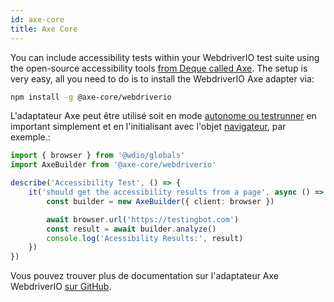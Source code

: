 ```yaml
---
id: axe-core
title: Axe Core
---
```


You can include accessibility tests within your WebdriverIO test suite using the open-source accessibility tools [from Deque called Axe](https://www.deque.com/axe/). The setup is very easy, all you need to do is to install the WebdriverIO Axe adapter via:

```bash npm2yarn
npm install -g @axe-core/webdriverio
```

L'adaptateur Axe peut être utilisé soit en mode [autonome ou testrunner](/docs/setuptypes) en important simplement et en l'initialisant avec l'objet [navigateur](/docs/api/browser), par exemple.:

```ts
import { browser } from '@wdio/globals'
import AxeBuilder from '@axe-core/webdriverio'

describe('Accessibility Test', () => {
    it('should get the accessibility results from a page', async () => {
        const builder = new AxeBuilder({ client: browser })

        await browser.url('https://testingbot.com')
        const result = await builder.analyze()
        console.log('Acessibility Results:', result)
    })
})
```

Vous pouvez trouver plus de documentation sur l'adaptateur Axe WebdriverIO [sur GitHub](https://github.com/dequelabs/axe-core-npm/tree/develop/packages/webdriverio#usage).
